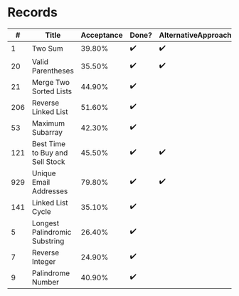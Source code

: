 # Records


| #   | Title                           | Acceptance | Done? | AlternativeApproaches | Topic1      | Topic2             | Topic3             |
|-----|---------------------------------|------------|-------|-----------------------|-------------|--------------------|--------------------|
| 1   | Two Sum                         | 39.80%     | ✔️     | ✔️                     | Array       | Hash Table         |                    |
| 20  | Valid Parentheses               | 35.50%     | ✔️     | ✔️                     | string      | stack              |                    |
| 21  | Merge Two Sorted Lists          | 44.90%     | ✔️     |                       | Linked List |                    |                    |
| 206 | Reverse Linked List             | 51.60%     | ✔️     |                       | Linked List |                    |                    |
| 53  | Maximum Subarray                | 42.30%     | ✔️     |                       | Array       | Divide&Conquer     | DynamicProgramming |
| 121 | Best Time to Buy and Sell Stock | 45.50%     | ✔️     | ✔️                     | Array       | DynamicProgramming |                    |
| 929 | Unique Email Addresses          | 79.80%     | ✔️     | ✔️                     | String      |                    |                    |
| 141 | Linked List Cycle               | 35.10%     | ✔️     |                       | Linked List | Pointer            |                    |
| 5   | Longest Palindromic Substring   | 26.40%     | ✔️     |                       | String      | DynamicProgramming |                    |
| 7   | Reverse Integer                 | 24.90%     | ✔️     |                       | Math        |                    |                    |
| 9   | Palindrome Number               | 40.90%     | ✔️     |                       | Math        |                    |                    |

